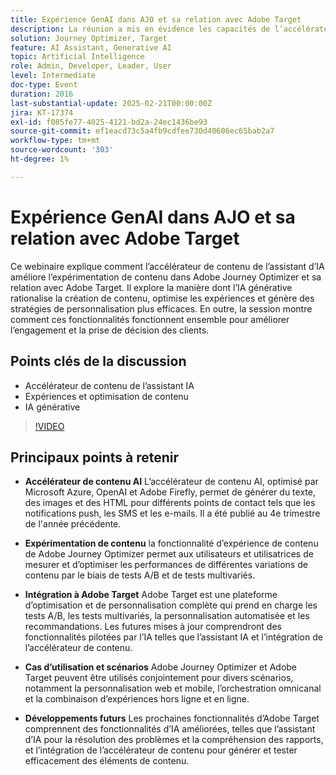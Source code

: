 ```yaml
---
title: Expérience GenAI dans AJO et sa relation avec Adobe Target
description: La réunion a mis en évidence les capacités de l’accélérateur de contenu d’IA à générer du texte, des images et des HTML, l’expérimentation de contenu via Adobe Journey Optimizer, l’intégration à Adobe Target pour l’optimisation et la personnalisation, divers cas d’utilisation d’outils combinés et les développements futurs, y compris les fonctionnalités améliorées d’IA.
solution: Journey Optimizer, Target
feature: AI Assistant, Generative AI
topic: Artificial Intelligence
role: Admin, Developer, Leader, User
level: Intermediate
doc-type: Event
duration: 2016
last-substantial-update: 2025-02-21T00:00:00Z
jira: KT-17374
exl-id: f085fe77-4025-4121-bd2a-24ec1436be93
source-git-commit: ef1eacd73c5a4fb9cdfee730d40606ec65bab2a7
workflow-type: tm+mt
source-wordcount: '303'
ht-degree: 1%

---
```


# Expérience GenAI dans AJO et sa relation avec Adobe Target

Ce webinaire explique comment l’accélérateur de contenu de l’assistant d’IA améliore l’expérimentation de contenu dans Adobe Journey Optimizer et sa relation avec Adobe Target. Il explore la manière dont l’IA générative rationalise la création de contenu, optimise les expériences et génère des stratégies de personnalisation plus efficaces. En outre, la session montre comment ces fonctionnalités fonctionnent ensemble pour améliorer l’engagement et la prise de décision des clients.

## Points clés de la discussion

* Accélérateur de contenu de l’assistant IA
* Expériences et optimisation de contenu
* IA générative

>[!VIDEO](https://video.tv.adobe.com/v/3444453/?learn=on&enablevpops)

## Principaux points à retenir

* **Accélérateur de contenu AI** L’accélérateur de contenu AI, optimisé par Microsoft Azure, OpenAI et Adobe Firefly, permet de générer du texte, des images et des HTML pour différents points de contact tels que les notifications push, les SMS et les e-mails. Il a été publié au 4e trimestre de l&#39;année précédente.

* **Expérimentation de contenu** la fonctionnalité d’expérience de contenu de Adobe Journey Optimizer permet aux utilisateurs et utilisatrices de mesurer et d’optimiser les performances de différentes variations de contenu par le biais de tests A/B et de tests multivariés.

* **Intégration à Adobe Target** Adobe Target est une plateforme d’optimisation et de personnalisation complète qui prend en charge les tests A/B, les tests multivariés, la personnalisation automatisée et les recommandations. Les futures mises à jour comprendront des fonctionnalités pilotées par l’IA telles que l’assistant IA et l’intégration de l’accélérateur de contenu.

* **Cas d’utilisation et scénarios** Adobe Journey Optimizer et Adobe Target peuvent être utilisés conjointement pour divers scénarios, notamment la personnalisation web et mobile, l’orchestration omnicanal et la combinaison d’expériences hors ligne et en ligne.

* **Développements futurs** Les prochaines fonctionnalités d’Adobe Target comprennent des fonctionnalités d’IA améliorées, telles que l’assistant d’IA pour la résolution des problèmes et la compréhension des rapports, et l’intégration de l’accélérateur de contenu pour générer et tester efficacement des éléments de contenu.

